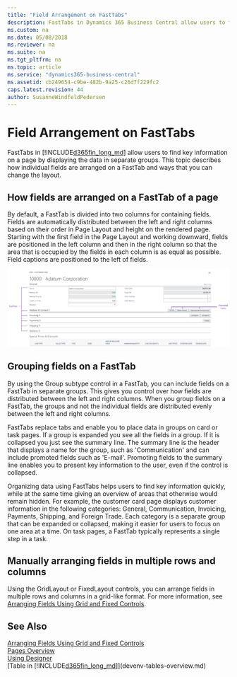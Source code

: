 ```yaml
---
title: "Field Arrangement on FastTabs"
description: FastTabs in Dynamics 365 Business Central allow users to find key information on a page displayed in separate groups.
ms.custom: na
ms.date: 05/08/2018
ms.reviewer: na
ms.suite: na
ms.tgt_pltfrm: na
ms.topic: article
ms.service: "dynamics365-business-central"
ms.assetid: cb249654-c9be-482b-9a25-c26d7f229fc2
caps.latest.revision: 44
author: SusanneWindfeldPedersen
---
```

# Field Arrangement on FastTabs
FastTabs in [!INCLUDE[d365fin_long_md](includes/d365fin_long_md.md)] allow users to find key information on a page by displaying the data in separate groups. This topic describes how individual fields are arranged on a FastTab and ways that you can change the layout. 

## How fields are arranged on a FastTab of a page  
By default, a FastTab is divided into two columns for containing fields. Fields are automatically distributed between the left and right columns based on their order in Page Layout and height on the rendered page. Starting with the first field in the Page Layout and working downward, fields are positioned in the left column and then in the right column so that the area that is occupied by the fields in each column is as equal as possible. Field captions are positioned to the left of fields. 

![Shows FastTab on customer card page](media/fasttab-overview.png) 

## Grouping fields on a FastTab  
By using the Group subtype control in a FastTab, you can include fields on a FastTab in separate groups. This gives you control over how fields are distributed between the left and right columns. When you group fields on a FastTab, the groups and not the individual fields are distributed evenly between the left and right columns.  

FastTabs replace tabs and enable you to place data in groups on card or task pages. If a group is expanded you see all the fields in a group. If it is collapsed you just see the summary line. The summary line is the header that displays a name for the group, such as 'Communication' and can include promoted fields such as 'E-mail'. Promoting fields to the summary line enables you to present key information to the user, even if the control is collapsed. 

Organizing data using FastTabs helps users to find key information quickly, while at the same time giving an overview of areas that otherwise would remain hidden. For example, the customer card page displays customer information in the following categories: General, Communication, Invoicing, Payments, Shipping, and Foreign Trade. Each category is a separate group that can be expanded or collapsed, making it easier for users to focus on one area at a time. On task pages, a FastTab typically represents a single step in a task. 
  
## Manually arranging fields in multiple rows and columns  

Using the GridLayout or FixedLayout controls, you can arrange fields in multiple rows and columns in a grid-like format. For more information, see [Arranging Fields Using Grid and Fixed Controls](devenv-arranging-fields-using-grid-and-fixed-controls.md).

## See Also
[Arranging Fields Using Grid and Fixed Controls](devenv-arranging-fields-using-grid-and-fixed-controls.md)  
[Pages Overview](devenv-pages-overview.md)  
[Using Designer](devenv-inclient-designer.md)  
[Table in [!INCLUDE[d365fin_long_md](includes/d365fin_long_md.md)]](devenv-tables-overview.md)  
